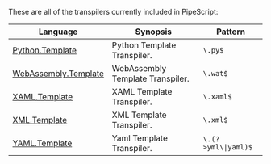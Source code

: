These are all of the transpilers currently included in PipeScript:



|Language                                                                  |Synopsis                        |Pattern                |
|--------------------------------------------------------------------------|--------------------------------|-----------------------|
|[Python.Template](Transpilers/Templates/Python.Template.psx.ps1)          |Python Template Transpiler.     |```\.py$```            |
|[WebAssembly.Template](Transpilers/Templates/WebAssembly.Template.psx.ps1)|WebAssembly Template Transpiler.|```\.wat$```           |
|[XAML.Template](Transpilers/Templates/XAML.Template.psx.ps1)              |XAML Template Transpiler.       |```\.xaml$```          |
|[XML.Template](Transpilers/Templates/XML.Template.psx.ps1)                |XML Template Transpiler.        |```\.xml$```           |
|[YAML.Template](Transpilers/Templates/YAML.Template.psx.ps1)              |Yaml Template Transpiler.       |```\.(?>yml\\|yaml)$```|
